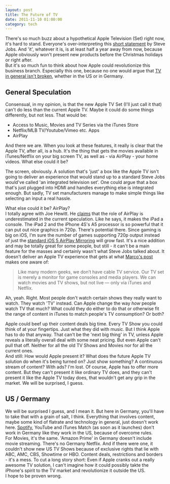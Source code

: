 ```yaml
---
layout: post
title: The Future of TV
date: 2011-11-10 01:00:00
category: tech
---
```

There's so much buzz about a hypothetical Apple Television (Set) right now, it's hard to stand. Everyone's over-interpreting this [short statement](http://www.washingtonpost.com/business/technology/jobss-final-plan-an-integrated-apple-tv/2011/10/21/gIQAvhUl3L_story.html) by Steve Jobs. And 'it', whatever it is, is at least half a year away from now, because Apple obviously won't present new products before the Christmas holidays or right after.  
But it's so much fun to think about how Apple could revolutionize this business branch. Especially this one, because no one would argue that [TV in general isn't broken](http://5by5.tv/hypercritical/1), whether in the US or in Germany.

## General Speculation  
Consensual, in my opinion, is that the new Apple TV Set (I'll just call it that) can't do less than the current Apple TV. Maybe it could do some things differently, but not less. That would be:

* Access to Music, Movies and TV Series via the iTunes Store
* Netflix/MLB TV/Youtube/Vimeo etc. Apps
* AirPlay

And there we are. When you look at these features, it really is clear that the Apple TV, after all, is a hub. It's the thing that gets the movies available in iTunes/Netflix on your big screen TV, as well as - via AirPlay - your home videos. What else could it be?

The screen, obviously. A solution that's 'just' a box like the Apple TV isn't going to deliver an experience that would stand up to a standard Steve Jobs would've called 'an integrated television set'. One could argue that a box that's just plugged into HDMI and handles everything else is integrated enough. But sadly, TV set manufacturers manage to make simple things like selecting an input a real hassle. 

What else could it be? AirPlay?  
I totally agree with Joe Hewitt. He [claims](http://joehewitt.com/2011/10/25/airplay-tv) that the role of AirPlay is underestimated in the current speculation. Like he says, it makes the iPad a console. The iPad 2 and the iPhone 4S's A5 processor is so powerful that it can put out nice graphics in 720p. There's potential there. Since gaming is big on iOS, I'm sure the number of games supporting 720p output instead of just the [standard iOS 5 AirPlay Mirroring](http://www.apple.com/appletv/airplay.html) will grow fast. It's a nice addition and may be totally great for some people, but still - it can't be a main feature for the masses and certainly wasn't what Steve Jobs talked about. It doesn't deliver an Apple TV experience that gets at what [Marco's post](http://www.marco.org/2011/10/23/the-apple-tv-set) makes one aware of:
> Like many modern geeks, we don’t have cable TV service. Our TV set is merely a monitor for game consoles and media players. We can watch movies and TV shows, but not live — only via iTunes and Netflix.

Ah, yeah. Right. Most people don't watch certain shows they really want to watch. They watch 'TV' instead. Can Apple change the way *how* people watch TV that much? What could they do either to do that or otherwise fit the range of content in iTunes to match people's TV consumption? Or both? 

Apple could beef up their content deals big time. Every TV Show you could think of at your fingertips. Just what they did with music. But I think Apple has to do that anyway. That can't be the 'next big thing' in TV, unless Apple reveals a literally overall deal with some neat pricing. But even Apple can't pull that off. Neither for all the old TV Shows and Movies nor for all the current ones.  
And still: How would Apple present it? What does the future Apple TV solution do when it's being turned on? Just show something? A continuous stream of content? With ads? I'm lost. Of course, Apple has to offer more content. But they can't present it like ordinary TV does, and they can't present it like the Apple TV today does, that wouldn't get any grip in the market. We will be surprised, I guess.

## US / Germany  
We will be surprised I guess, and I mean it. But here in Germany, you'll have to take that with a grain of salt, I think. Everything that involves content, maybe some kind of flatrate and technology in general, just doesn't work here. [Spotify](http://www.spotify.com/int/), YouTube and iTunes Match (as soon as it launches) don't work in Germany like they work in the US, because of overcome rules.  
For Movies, it's the same. 'Amazon Prime' in Germany doesn't include movie streaming. There's no Germany Netflix. And if there were one, it couldn't show new US TV Shows because of exclusive rights that lie with ABC, AMC, CBS, Showtime or HBO. Content deals, restrictions and borders - it's a mess. To cut a long story short: Even if Apple cranks out a really awesome TV solution, I can't imagine how it could possibly takte the iPhone's spirit to the TV market and revolutionize it outside the US.  
I hope to be proven wrong. 
